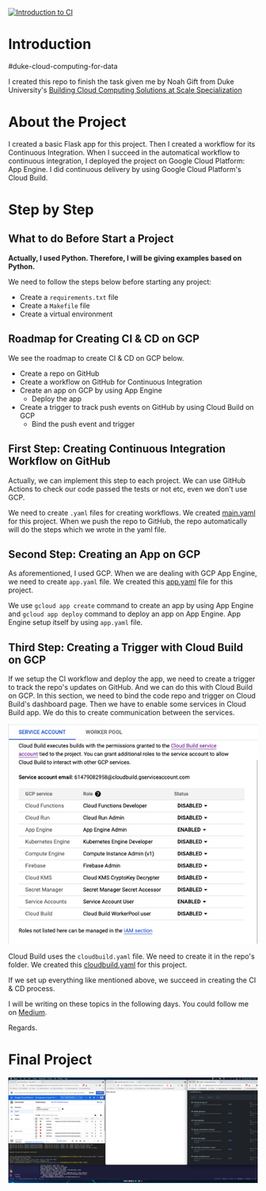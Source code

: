 [![Introduction to CI](https://github.com/mebaysan/IntroductionToCloudComputingCI_CD/actions/workflows/main.yaml/badge.svg)](https://github.com/mebaysan/IntroductionToCloudComputingCI_CD/actions/workflows/main.yaml)

# Introduction

\#duke-cloud-computing-for-data


I created this repo to finish the task given me by Noah Gift from Duke University's [Building Cloud Computing Solutions at Scale Specialization](https://www.coursera.org/specializations/building-cloud-computing-solutions-at-scale)


# About the Project

I created a basic Flask app for this project. Then I created a workflow for its Continuous Integration. When I succeed in the automatical workflow to continuous integration, I deployed the project on Google Cloud Platform: App Engine. I did continuous delivery by using Google Cloud Platform's Cloud Build.

# Step by Step

## What to do Before Start a Project

**Actually, I used Python. Therefore, I will be giving examples based on Python.**

We need to follow the steps below before starting any project:

- Create a `requirements.txt` file
- Create a `Makefile` file
- Create a virtual environment

## Roadmap for Creating CI & CD on GCP
We see the roadmap to create CI & CD on GCP below.
- Create a repo on GitHub
- Create a workflow on GitHub for Continuous Integration
- Create an app on GCP by using App Engine
  - Deploy the app
- Create a trigger to track push events on GitHub by using Cloud Build on GCP
  - Bind the push event and trigger


## First Step: Creating Continuous Integration Workflow on GitHub

Actually, we can implement this step to each project. We can use GitHub Actions to check our code passed the tests or not etc, even we don't use GCP.

We need to create `.yaml` files for creating workflows. We created [main.yaml](./.github/workflows/main.yaml) for this project. When we push the repo to GitHub, the repo automatically will do the steps which we wrote in the yaml file.

## Second Step: Creating an App on GCP

As aforementioned, I used GCP. When we are dealing with GCP App Engine, we need to create `app.yaml` file. We created this [app.yaml](./app.yaml) file for this project.

We use `gcloud app create` command to create an app by using App Engine and `gcloud app deploy` command to deploy an app on App Engine. App Engine setup itself by using `app.yaml` file.

## Third Step: Creating a Trigger with Cloud Build on GCP

If we setup the CI workflow and deploy the app, we need to create a trigger to track the repo's updates on GitHub. And we can do this with Cloud Build on GCP. In this section, we need to bind the code repo and trigger on Cloud Build's dashboard page. Then we have to enable some services in Cloud Build app. We do this to create communication between the services.

![image](./assets/cloud-build-permissions.png)

Cloud Build uses the `cloudbuild.yaml` file. We need to create it in the repo's folder. We created this [cloudbuild.yaml](./cloudbuild.yaml) for this project.



If we set up everything like mentioned above, we succeed in creating the CI & CD process.


I will be writing on these topics in the following days. You could follow me on [Medium](https://mebaysan.medium.com/).

Regards.


# Final Project

![image](./assets/finished-project.png)